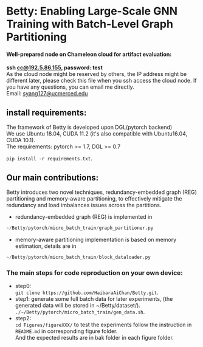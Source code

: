 # Betty: Enabling Large-Scale GNN Training with Batch-Level Graph Partitioning  

#### Well-prepared node on Chameleon cloud for artifact evaluation:   
**ssh cc@192.5.86.155, password: test**  
As the cloud node might be reserved by others, the IP address might be different later, please check this file when you ssh access the cloud node.
If you have any questions, you can email me directly.  
Email: syang127@ucmerced.edu


## install requirements:
 The framework of Betty is developed upon DGL(pytorch backend)  
 We use Ubuntu 18.04, CUDA 11.2 (it's also compatible with Ubuntu16.04, CUDA 10.1).  
 The requirements:  pytorch >= 1.7, DGL >= 0.7

`pip install -r requirements.txt`.  

## Our main contributions: 
Betty introduces two novel techniques, redundancy-embedded graph (REG) partitioning and memory-aware partitioning, to effectively mitigate the redundancy and load imbalances issues across the partitions. 


- redundancy-embedded graph (REG) is implemented in  
```python
~/Betty/pytorch/micro_batch_train/graph_partitioner.py  
```
- memory-aware partitioning implementation is based on memory estimation, details are in  
```python 
~/Betty/pytorch/micro_batch_train/block_dataloader.py  
```




### The main steps for code reproduction on your own device:  
- step0:   
    `git clone https://github.com/HaibaraAiChan/Betty.git`. 
- step1: generate some full batch data for later experiments, (the generated data will be stored in ~/Betty/dataset/).
   `./~/Betty/pytorch/micro_batch_train/gen_data.sh`.   
- step2:   
    `cd Figures/figureXXX/` to test the experiments follow the instruction in `README.md` in corresponding figure folder.  
    And the expected results are in bak folder in each figure folder.  
   






